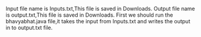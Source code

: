 Input file name is Inputs.txt,This file is saved in Downloads.
Output file name is output.txt,This file is saved in Downloads.
First we should run the bhavyabhat.java file,it takes the input from Inputs.txt and writes the output in to output.txt file.

